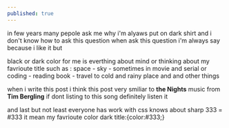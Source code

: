 ```yaml
---
published: true
---
```

in few years many pepole ask me why i'm alyaws put on dark shirt and i don't know how to ask this question when ask this question i'm always say because i like it but 


black or dark color for me is everthing about mind or thinking about my favrioute title such as : space - sky - sometimes in movie and serial or coding - reading book - travel to cold and rainy place and and other things 

when i write this post i think this post very smiliar to **the Nights** music from **Tim Bergling** if dont listing to this song definitely listen it

and last but not least everyone has work with css knows  about sharp 333 = #333 it mean my favrioute color dark title:{color:#333;} 
